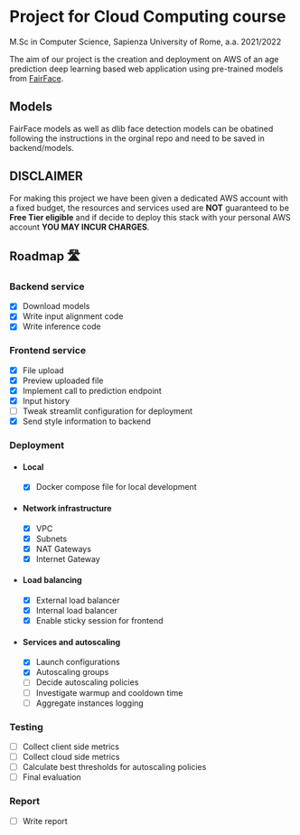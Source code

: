 # Project for Cloud Computing course
M.Sc in Computer Science, Sapienza University of Rome, a.a. 2021/2022

The aim of our project is the creation and deployment on AWS of an age prediction deep learning based web application using pre-trained models from [FairFace](https://github.com/dchen236/FairFace).

## Models
FairFace models as well as dlib face detection models can be obatined following the instructions in the orginal repo and need to be saved in backend/models.

## DISCLAIMER
For making this project we have been given a dedicated AWS account with a fixed budget, the resources and services used are **NOT** guaranteed to be **Free Tier eligible** and if decide to deploy this stack with your personal AWS account **YOU MAY INCUR CHARGES**.

## Roadmap 🛣

### Backend service
- [x] Download models
- [x] Write  input alignment code
- [x] Write inference code
### Frontend service
- [x] File upload
- [x] Preview uploaded file
- [x] Implement call to prediction endpoint
- [x] Input history
- [ ] Tweak streamlit configuration for deployment
- [x] Send style information to backend
### Deployment
- #### Local
  - [x] Docker compose file for local development
- #### Network infrastructure
  - [x] VPC
  - [x] Subnets
  - [x] NAT Gateways
  - [x] Internet Gateway
- #### Load balancing
  - [x] External load balancer
  - [x] Internal load balancer
  - [x] Enable sticky session for frontend
- #### Services and autoscaling
  - [x] Launch configurations
  - [x] Autoscaling groups
  - [ ] Decide autoscaling policies
  - [ ] Investigate warmup and cooldown time 
  - [ ] Aggregate instances logging
### Testing
- [ ] Collect client side metrics
- [ ] Collect cloud side metrics
- [ ] Calculate best thresholds for autoscaling policies
- [ ] Final evaluation
### Report
- [ ] Write report

